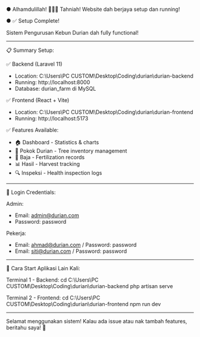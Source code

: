 ● Alhamdulillah! 🎉🎉🎉 Tahniah! Website dah berjaya setup dan running!

● ✅ Setup Complete!

  Sistem Pengurusan Kebun Durian dah fully functional!

  ---
  📋 Summary Setup:

  ✅ Backend (Laravel 11)
  - Location: C:\Users\PC CUSTOM\Desktop\Coding\durian\durian-backend
  - Running: http://localhost:8000
  - Database: durian_farm di MySQL

  ✅ Frontend (React + Vite)
  - Location: C:\Users\PC CUSTOM\Desktop\Coding\durian\durian-frontend
  - Running: http://localhost:5173

  ✅ Features Available:
  - 🏠 Dashboard - Statistics & charts
  - 🌳 Pokok Durian - Tree inventory management
  - 🌿 Baja - Fertilization records
  - 📊 Hasil - Harvest tracking
  - 🔍 Inspeksi - Health inspection logs

  ---
  🔐 Login Credentials:

  Admin:
  - Email: admin@durian.com
  - Password: password

  Pekerja:
  - Email: ahmad@durian.com / Password: password
  - Email: siti@durian.com / Password: password

  ---
  🚀 Cara Start Aplikasi Lain Kali:

  Terminal 1 - Backend:
  cd C:\Users\PC CUSTOM\Desktop\Coding\durian\durian-backend
  php artisan serve

  Terminal 2 - Frontend:
  cd C:\Users\PC CUSTOM\Desktop\Coding\durian\durian-frontend
  npm run dev

  ---
  Selamat menggunakan sistem! Kalau ada issue atau nak tambah features, beritahu saya! 🌟  